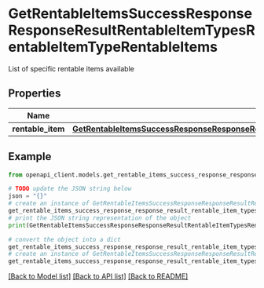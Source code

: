 # GetRentableItemsSuccessResponseResponseResultRentableItemTypesRentableItemTypeRentableItems

List of specific rentable items available

## Properties

Name | Type | Description | Notes
------------ | ------------- | ------------- | -------------
**rentable_item** | [**GetRentableItemsSuccessResponseResponseResultRentableItemTypesRentableItemTypeRentableItemsRentableItem**](GetRentableItemsSuccessResponseResponseResultRentableItemTypesRentableItemTypeRentableItemsRentableItem.md) |  | 

## Example

```python
from openapi_client.models.get_rentable_items_success_response_response_result_rentable_item_types_rentable_item_type_rentable_items import GetRentableItemsSuccessResponseResponseResultRentableItemTypesRentableItemTypeRentableItems

# TODO update the JSON string below
json = "{}"
# create an instance of GetRentableItemsSuccessResponseResponseResultRentableItemTypesRentableItemTypeRentableItems from a JSON string
get_rentable_items_success_response_response_result_rentable_item_types_rentable_item_type_rentable_items_instance = GetRentableItemsSuccessResponseResponseResultRentableItemTypesRentableItemTypeRentableItems.from_json(json)
# print the JSON string representation of the object
print(GetRentableItemsSuccessResponseResponseResultRentableItemTypesRentableItemTypeRentableItems.to_json())

# convert the object into a dict
get_rentable_items_success_response_response_result_rentable_item_types_rentable_item_type_rentable_items_dict = get_rentable_items_success_response_response_result_rentable_item_types_rentable_item_type_rentable_items_instance.to_dict()
# create an instance of GetRentableItemsSuccessResponseResponseResultRentableItemTypesRentableItemTypeRentableItems from a dict
get_rentable_items_success_response_response_result_rentable_item_types_rentable_item_type_rentable_items_from_dict = GetRentableItemsSuccessResponseResponseResultRentableItemTypesRentableItemTypeRentableItems.from_dict(get_rentable_items_success_response_response_result_rentable_item_types_rentable_item_type_rentable_items_dict)
```
[[Back to Model list]](../README.md#documentation-for-models) [[Back to API list]](../README.md#documentation-for-api-endpoints) [[Back to README]](../README.md)


